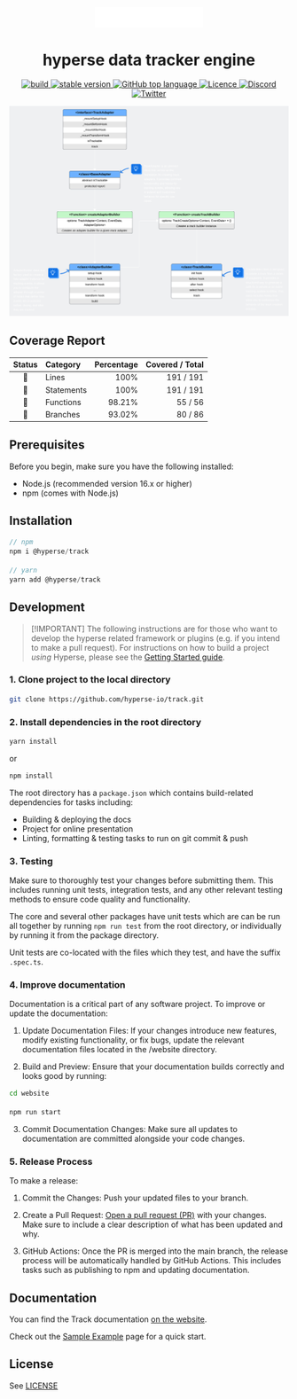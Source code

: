 <div align="center">
<img alt="logo" width="196px" src="https://raw.githubusercontent.com/hyperse-io/track/main/website/static/img/logo-readme.svg?sanitize=true"/>
<h1 align="center">hyperse data tracker engine</h1>
</div>

<p align="center">
  <a aria-label="Build" href="https://github.com/hyperse-io/track/actions?query=workflow%3ACI">
    <img alt="build" src="https://img.shields.io/github/actions/workflow/status/hyperse-io/track/ci-integrity.yml?branch=main&label=ci&logo=github&style=flat-quare&labelColor=000000" />
  </a>
  <a aria-label="stable version" href="https://www.npmjs.com/package/@hyperse/track">
    <img alt="stable version" src="https://img.shields.io/npm/v/%40hyperse%2Ftrack?branch=main&label=version&logo=npm&style=flat-quare&labelColor=000000" />
  </a>
  <a aria-label="Top language" href="https://github.com/hyperse-io/track/search?l=typescript">
    <img alt="GitHub top language" src="https://img.shields.io/github/languages/top/hyperse-io/track?style=flat-square&labelColor=000&color=blue">
  </a>
  <a aria-label="Licence" href="https://github.com/hyperse-io/track/blob/main/LICENSE.md">
    <img alt="Licence" src="https://img.shields.io/github/license/hyperse-io/track?style=flat-quare&labelColor=000000" />
  </a>
  <a aria-label="Discord" href="https://www.hyperse.net/community">
    <img alt="Discord" src="https://img.shields.io/discord/1249658585227460703?label=Discord&color=5865F2" />
  </a>
  <a aria-label="Twitter" href="https://x.com/hyperse_net">
    <img alt="Twitter" src="https://img.shields.io/badge/Twitter-black?logo=x&logoColor=white" />
  </a>
</p>

<img alt="uml" src="https://raw.githubusercontent.com/hyperse-io/track/main/website/static/img/uml.svg"/>

<!-- hyperse-vitest-coverage-reporter-marker-readme -->

## Coverage Report

<table> <thead> <tr> <th align="center">Status</th> <th align="left">Category</th> <th align="right">Percentage</th> <th align="right">Covered / Total</th> </tr> </thead> <tbody> <tr> <td align="center">🔵</td> <td align="left">Lines</td> <td align="right">100%</td> <td align="right">191 / 191</td> </tr> <tr> <td align="center">🔵</td> <td align="left">Statements</td> <td align="right">100%</td> <td align="right">191 / 191</td> </tr> <tr> <td align="center">🔵</td> <td align="left">Functions</td> <td align="right">98.21%</td> <td align="right">55 / 56</td> </tr> <tr> <td align="center">🔵</td> <td align="left">Branches</td> <td align="right">93.02%</td> <td align="right">80 / 86</td> </tr> </tbody> </table>

## Prerequisites

Before you begin, make sure you have the following installed:

- Node.js (recommended version 16.x or higher)
- npm (comes with Node.js)

## Installation

```ts
// npm
npm i @hyperse/track

// yarn
yarn add @hyperse/track
```

## Development

> \[!IMPORTANT]
> The following instructions are for those who want to develop the hyperse related framework or plugins (e.g. if you intend to make a pull request). For instructions on how to build a project _using_ Hyperse, please see the [Getting Started guide](https://hyperse-io.github.io/track/docs/community/contributing).

### 1. Clone project to the local directory

```bash
git clone https://github.com/hyperse-io/track.git
```

### 2. Install dependencies in the root directory

```bash
yarn install
```

or

```bash
npm install
```

The root directory has a `package.json` which contains build-related dependencies for tasks including:

- Building & deploying the docs
- Project for online presentation
- Linting, formatting & testing tasks to run on git commit & push

### 3. Testing

Make sure to thoroughly test your changes before submitting them. This includes running unit tests, integration tests, and any other relevant testing methods to ensure code quality and functionality.

The core and several other packages have unit tests which are can be run all together by running `npm run test` from the root directory, or individually by running it from the package directory.

Unit tests are co-located with the files which they test, and have the suffix `.spec.ts`.

### 4. Improve documentation

Documentation is a critical part of any software project. To improve or update the documentation:

1. Update Documentation Files: If your changes introduce new features, modify existing functionality, or fix bugs, update the relevant documentation files located in the /website directory.

2. Build and Preview: Ensure that your documentation builds correctly and looks good by running:

```bash
cd website

npm run start
```

3. Commit Documentation Changes: Make sure all updates to documentation are committed alongside your code changes.

### 5. Release Process

To make a release:

1. Commit the Changes: Push your updated files to your branch.

2. Create a Pull Request: [Open a pull request (PR)](https://github.com/hyperse-io/track/compare) with your changes. Make sure to include a clear description of what has been updated and why.

3. GitHub Actions: Once the PR is merged into the main branch, the release process will be automatically handled by GitHub Actions. This includes tasks such as publishing to npm and updating documentation.

## Documentation

You can find the Track documentation [on the website](https://hyperse-io.github.io/track/).

Check out the [Sample Example](https://hyperse-io.github.io/track/docs/intro/sample-example) page for a quick start.

## License

See [LICENSE](https://github.com/hyperse-io/track/blob/main/LICENSE.md)
